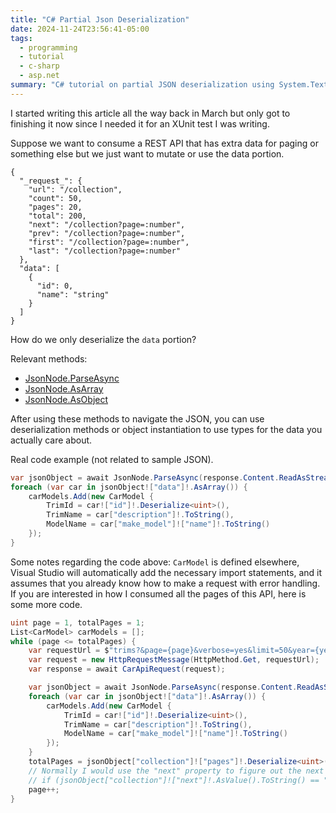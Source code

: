 ```yaml
---
title: "C# Partial Json Deserialization"
date: 2024-11-24T23:56:41-05:00
tags:
  - programming
  - tutorial
  - c-sharp
  - asp.net
summary: "C# tutorial on partial JSON deserialization using System.Text.Json.Nodes.JsonNode to extract specific data without full deserialization."
---
```


<!-- { {< youtube TODO >} } -->

I started writing this article all the way back in March but only got to finishing it now since I needed it for an XUnit test I was writing.

Suppose we want to consume a REST API that has extra data for paging or something else but we just want to mutate or use the data portion.

```jsonc
{
  "_request_": {
    "url": "/collection",
    "count": 50,
    "pages": 20,
    "total": 200,
    "next": "/collection?page=:number",
    "prev": "/collection?page=:number",
    "first": "/collection?page=:number",
    "last": "/collection?page=:number"
  },
  "data": [
    {
      "id": 0,
      "name": "string"
    }
  ]
}
```

How do we only deserialize the `data` portion?

Relevant methods:

- [JsonNode.ParseAsync](https://learn.microsoft.com/dotnet/api/system.text.json.nodes.jsonnode.parseasync)
- [JsonNode.AsArray](https://learn.microsoft.com/dotnet/api/system.text.json.nodes.jsonnode.asarray)
- [JsonNode.AsObject](https://learn.microsoft.com/dotnet/api/system.text.json.nodes.jsonnode.asobject)

After using these methods to navigate the JSON, you can use deserialization methods or object instantiation to use types for the data you actually care about.

Real code example (not related to sample JSON).

```cs
var jsonObject = await JsonNode.ParseAsync(response.Content.ReadAsStream());
foreach (var car in jsonObject!["data"]!.AsArray()) {
    carModels.Add(new CarModel {
        TrimId = car!["id"]!.Deserialize<uint>(),
        TrimName = car["description"]!.ToString(),
        ModelName = car["make_model"]!["name"]!.ToString()
    });
}
```

Some notes regarding the code above: `CarModel` is defined elsewhere, Visual Studio will automatically add the necessary import statements, and it assumes that you already know how to make a request with error handling. If you are interested in how I consumed all the pages of this API, here is some more code.

```cs
uint page = 1, totalPages = 1;
List<CarModel> carModels = [];
while (page <= totalPages) {
    var requestUrl = $"trims?&page={page}&verbose=yes&limit=50&year={year}&make_id={makeId}";
    var request = new HttpRequestMessage(HttpMethod.Get, requestUrl);
    var response = await CarApiRequest(request);

    var jsonObject = await JsonNode.ParseAsync(response.Content.ReadAsStream());
    foreach (var car in jsonObject!["data"]!.AsArray()) {
        carModels.Add(new CarModel {
            TrimId = car!["id"]!.Deserialize<uint>(),
            TrimName = car["description"]!.ToString(),
            ModelName = car["make_model"]!["name"]!.ToString()
        });
    }
    totalPages = jsonObject["collection"]!["pages"]!.Deserialize<uint>();
    // Normally I would use the "next" property to figure out the next "resource" to request. However, with this particular API, their next URL was not correct (infinite loop), so I built the URL instead since I'm not delaying the time to release..
    // if (jsonObject["collection"]!["next"]!.AsValue().ToString() == "") break;
    page++;
}
```
